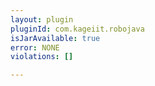 ```yaml
---
layout: plugin
pluginId: com.kageiit.robojava
isJarAvailable: true
error: NONE
violations: []

---
```

